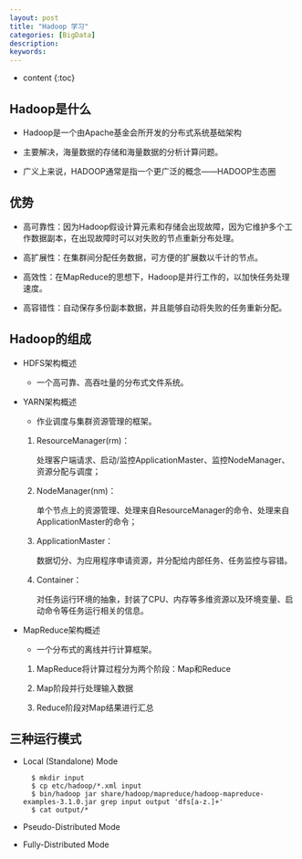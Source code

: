```yaml
---
layout: post
title: "Hadoop 学习"
categories: [BigData]
description:
keywords:
---
```


* content
{:toc}

## Hadoop是什么

* Hadoop是一个由Apache基金会所开发的分布式系统基础架构

* 主要解决，海量数据的存储和海量数据的分析计算问题。

* 广义上来说，HADOOP通常是指一个更广泛的概念——HADOOP生态圈

## 优势

* 高可靠性：因为Hadoop假设计算元素和存储会出现故障，因为它维护多个工作数据副本，在出现故障时可以对失败的节点重新分布处理。

* 高扩展性：在集群间分配任务数据，可方便的扩展数以千计的节点。

* 高效性：在MapReduce的思想下，Hadoop是并行工作的，以加快任务处理速度。

* 高容错性：自动保存多份副本数据，并且能够自动将失败的任务重新分配。

## Hadoop的组成

* HDFS架构概述

    * 一个高可靠、高吞吐量的分布式文件系统。

* YARN架构概述

    * 作业调度与集群资源管理的框架。
	
    1. ResourceManager(rm)：
		
        处理客户端请求、启动/监控ApplicationMaster、监控NodeManager、资源分配与调度；
	
    1. NodeManager(nm)：
		
        单个节点上的资源管理、处理来自ResourceManager的命令、处理来自ApplicationMaster的命令；
	
    1. ApplicationMaster：
		
        数据切分、为应用程序申请资源，并分配给内部任务、任务监控与容错。
	
    1. Container：
		
        对任务运行环境的抽象，封装了CPU、内存等多维资源以及环境变量、启动命令等任务运行相关的信息。

* MapReduce架构概述

    * 一个分布式的离线并行计算框架。
	
    1. MapReduce将计算过程分为两个阶段：Map和Reduce
	
    1. Map阶段并行处理输入数据
	
    1. Reduce阶段对Map结果进行汇总

## 三种运行模式

* Local (Standalone) Mode

        $ mkdir input
        $ cp etc/hadoop/*.xml input
        $ bin/hadoop jar share/hadoop/mapreduce/hadoop-mapreduce-examples-3.1.0.jar grep input output 'dfs[a-z.]+'
        $ cat output/*

* Pseudo-Distributed Mode

* Fully-Distributed Mode
